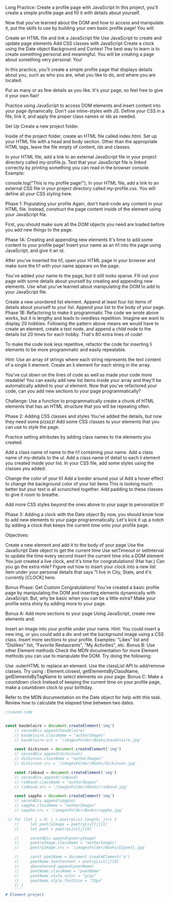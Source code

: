 Long Practice: Create a profile page with JavaScript
In this project, you'll create a simple profile page and fill it with details about yourself.

Now that you've learned about the DOM and how to access and manipulate it, put the skills to use by building your own basic profile page! You will:

Create an HTML file and link a JavaScript file
Use JavaScript to create and update page elements
Add CSS classes with JavaScript
Create a clock using the Date object
Background and Context
The best way to learn is to create something personal and meaningful. You will be creating a page about something very personal: You!

In this practice, you'll create a simple profile page that displays details about you, such as who you are, what you like to do, and where you are located.

Put as many or as few details as you like. It's your page, so feel free to give it your own flair!

Practice using JavaScript to access DOM elements and insert content into your page dynamically. Don't use inline-styles with JS. Define your CSS in a file, link it, and apply the proper class names or ids as needed.

Set Up
Create a new project folder.

Inside of the project folder, create an HTML file called index.html. Set up your HTML file with a head and body section. Other than the appropriate HTML tags, leave the file empty of content, ids and classes.

In your HTML file, add a link to an external JavaScript file in your project directory called my-profile.js. Test that your JavaScript file is linked correctly by printing something you can read in the browser console. Example:

console.log("This is my profile page!");
In your HTML file, add a link to an external CSS file in your project directory called my-profile.css. You will define all your CSS styling here.

Phase 1: Populating your profile
Again, don't hard-code any content in your HTML file. Instead, construct the page content inside of the <body> element using your JavaScript file.

First, you should make sure all the DOM objects you need are loaded before you add new things to the page.

Phase 1A: Creating and appending new elements
It's time to add some content to your profile page! Insert your name as an h1 into the page using JavaScript, and give it an id.

After you've inserted the h1, open your HTML page in your browser and make sure the h1 with your name appears on the page.

You've added your name to the page, but it still looks sparse. Fill out your page with some details about yourself by creating and appending new elements. Use what you've learned about manipulating the DOM to add to your JavaScript file.

Create a new unordered list element.
Append at least four list items of details about yourself to your list.
Append your list to the body of your page.
Phase 1B: Refactoring to make it programmatic
The code we wrote above works, but it is lengthy and leads to needless repetition. Imagine we want to display 20 hobbies. Following the pattern above means we would have to create an element, create a text node, and append a child node to the details list 20 times for each hobby. That's 80 extra lines of code!

To make the code look less repetitive, refactor the code for inserting li elements to be more programmatic and easily repeatable.

Hint: Use an array of strings where each string represents the text content of a single li element. Create an li element for each string in the array.

You've cut down on the lines of code as well as made your code more readable! You can easily add new list items inside your array and they'll be automatically added to your ul element. Now that you've refactored your code, can you add new sections to your page programmatically?

Challenge: Use a function to programmatically create a chunk of HTML elements that has an HTML structure that you will be repeating often.

Phase 2: Adding CSS classes and styles
You've added the details, but now they need some pizazz! Add some CSS classes to your elements that you can use to style the page.

Practice setting attributes by adding class names to the elements you created.

Add a class name of name to the h1 containing your name.
Add a class name of my-details to the ul.
Add a class name of detail to each li element you created inside your list.
In your CSS file, add some styles using the classes you added:

Change the color of your h1
Add a border around your ul
Add a hover effect to change the background color of your list items
This is looking much better but your text is all scrunched together. Add padding to these classes to give it room to breathe.

Add more CSS styles beyond the ones above to your page to personalize it!

Phase 3: Adding a clock with the Date object
By now, you should know how to add new elements to your page programmatically. Let's kick it up a notch by adding a clock that keeps the current time onto your profile page.

Objectives:

Create a new element and add it to the body of your page
Use the JavaScript Date object to get the current time
Use setTimeout or setInterval to update the time every second
Insert the current time into a DOM element
You just created a live clock, and it's time for congratulations! (Har har.) Can you go the extra mile? Figure out how to insert your clock into a new list item under your personal details that says "I live in City, State, and it's currently [CLOCK] here.

Bonus Phase: Get Custom
Congratulations! You've created a basic profile page by manipulating the DOM and inserting elements dynamically with JavaScript. But, why be basic when you can be a little extra? Make your profile extra shiny by adding more to your page.

Bonus A: Add more sections to your page
Using JavaScript, create new elements and:

Insert an image into your profile under your name. Hint: You could insert a new img, or you could add a div and set the background image using a CSS class.
Insert more sections to your profile. Examples: "Likes" list and "Dislikes" list, "Favorite Restaurants", "My Activities", etc.
Bonus B: Use other Element methods
Check the MDN documentation for more Element methods you can use to manipulate the DOM. Try doing the following:

Use .outerHTML to replace an element.
Use the classList API to add/remove classes.
Try using : Element.closest, getElementsByClassName, getElementsByTagName to select elements on your page.
Bonus C: Make a countdown clock
Instead of keeping the current time on your profile page, make a countdown clock to your birthday.

Refer to the MDN documentation on the Date object for help with this task. Review how to calculate the elapsed time between two dates.


```js
//saved code


const baudelaire = document.createElement('img')
    // secondDiv.append(baudelaire)
    // baudelaire.className = "authorImages"
    // baudelaire.src = '/imagesFolder/Books/baudelaire.jpg'

    const dickinson = document.createElement('img')
    // secondDiv.append(dickinson)
    // dickinson.className = "authorImages"
    // dickinson.src = '/imagesFolder/Books/dickinson.jpg'

    const rimbaud = document.createElement('img')
    // secondDiv.append(rimbaud)
    // rimbaud.className = "authorImages"
    // rimbaud.src = '/imagesFolder/Books/rimbaud.jpg'

    const sappho = document.createElement('img')
    // secondDiv.append(sappho)
    // sappho.className = "authorImages"
    // sappho.src = '/imagesFolder/Books/sappho.jpg'
```

```js
 // for (let j = 0; j < poetryList.length; j++) {
    //     let poetryImage = poetryList[j][1]
    //     let poet = poetryList[j][0]

    //     secondDiv.append(poetryImage)
    //     poetryImage.className = "authorImages"
    //     poetryImage.src = `/imagesFolder/Books/${poet}.jpg`

    //     const poetName = document.createElement('a')
    //     poetName.textContent = poetryList[j][0]
    //     aboveSecond.append(poetName)
    //     poetName.className = "poetName"
    //     poetName.style.color = "gray"
    //     poetName.style.fontSize = "25px"
    // }
    ```
# Element-project
